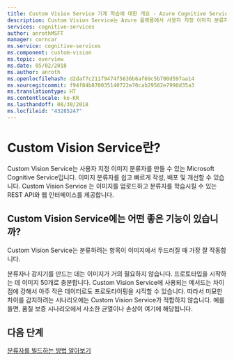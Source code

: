 ```yaml
---
title: Custom Vision Service 기계 학습에 대한 개요 - Azure Cognitive Services | Microsoft Docs
description: Custom Vision Service는 Azure 플랫폼에서 사용자 지정 이미지 분류자를 만들 수 있는 Microsoft Cognitive Service입니다.
services: cognitive-services
author: anrothMSFT
manager: corncar
ms.service: cognitive-services
ms.component: custom-vision
ms.topic: overview
ms.date: 05/02/2018
ms.author: anroth
ms.openlocfilehash: d2daf7c211f9474f5636b6af69c5b700d597aa14
ms.sourcegitcommit: f94f84b870035140722e70cab29562e7990d35a3
ms.translationtype: HT
ms.contentlocale: ko-KR
ms.lasthandoff: 08/30/2018
ms.locfileid: "43285247"
---
```

# <a name="what-is-the-custom-vision-service"></a>Custom Vision Service란?

Custom Vision Service는 사용자 지정 이미지 분류자를 만들 수 있는 Microsoft Cognitive Service입니다. 이미지 분류자를 쉽고 빠르게 작성, 배포 및 개선할 수 있습니다. Custom Vision Service 는 이미지를 업로드하고 분류자를 학습시킬 수 있는 REST API와 웹 인터페이스를 제공합니다.

## <a name="what-does-custom-vision-service-do-well"></a>Custom Vision Service에는 어떤 좋은 기능이 있습니까?

Custom Vision Service는 분류하려는 항목이 이미지에서 두드러질 때 가장 잘 작동합니다. 

분류자나 감지기를 만드는 데는 이미지가 거의 필요하지 않습니다. 프로토타입을 시작하는 데 이미지 50개로 충분합니다. Custom Vision Service에 사용되는 메서드는 차이점에 강해서 아주 작은 데이터로도 프로토타이핑을 시작할 수 있습니다. 따라서 미묘한 차이를 감지하려는 시나리오에는 Custom Vision Service가 적합하지 않습니다. 예를 들면, 품질 보증 시나리오에서 사소한 균열이나 손상이 여기에 해당됩니다.

## <a name="next-steps"></a>다음 단계

[분류자를 빌드하는 방법 알아보기](getting-started-build-a-classifier.md)
